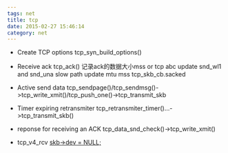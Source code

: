```yaml
---
tags: net
title: tcp
date: 2015-02-27 15:46:14
category: net
---
```

* Create TCP options
tcp_syn_build_options()


* Receive ack
tcp_ack()
记录ack的数据大小mss or tcp abc
update snd_wl1 and snd_una
slow path update mtu mss tcp_skb_cb.sacked

* Active send data
tcp_sendpage()/tcp_sendmsg()->tcp_write_xmit()/tcp_push_one()->tcp_transmit_skb

* Timer expiring retransmiter
tcp_retransmiter_timer()...->tcp_transmit_skb()

* reponse for receiving an ACK
tcp_data_snd_check()->tcp_write_xmit()


* tcp_v4_rcv
[skb->dev = NULL;](http://thread.gmane.org/gmane.linux.network/85613/focus=85614)


